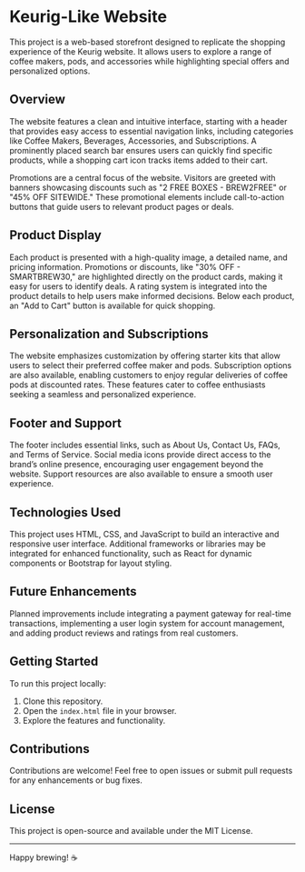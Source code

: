 # Keurig-Like Website

This project is a web-based storefront designed to replicate the shopping experience of the Keurig website. It allows users to explore a range of coffee makers, pods, and accessories while highlighting special offers and personalized options.

## Overview

The website features a clean and intuitive interface, starting with a header that provides easy access to essential navigation links, including categories like Coffee Makers, Beverages, Accessories, and Subscriptions. A prominently placed search bar ensures users can quickly find specific products, while a shopping cart icon tracks items added to their cart.

Promotions are a central focus of the website. Visitors are greeted with banners showcasing discounts such as "2 FREE BOXES - BREW2FREE" or "45% OFF SITEWIDE." These promotional elements include call-to-action buttons that guide users to relevant product pages or deals.

## Product Display

Each product is presented with a high-quality image, a detailed name, and pricing information. Promotions or discounts, like "30% OFF - SMARTBREW30," are highlighted directly on the product cards, making it easy for users to identify deals. A rating system is integrated into the product details to help users make informed decisions. Below each product, an "Add to Cart" button is available for quick shopping.

## Personalization and Subscriptions

The website emphasizes customization by offering starter kits that allow users to select their preferred coffee maker and pods. Subscription options are also available, enabling customers to enjoy regular deliveries of coffee pods at discounted rates. These features cater to coffee enthusiasts seeking a seamless and personalized experience.

## Footer and Support

The footer includes essential links, such as About Us, Contact Us, FAQs, and Terms of Service. Social media icons provide direct access to the brand’s online presence, encouraging user engagement beyond the website. Support resources are also available to ensure a smooth user experience.

## Technologies Used

This project uses HTML, CSS, and JavaScript to build an interactive and responsive user interface. Additional frameworks or libraries may be integrated for enhanced functionality, such as React for dynamic components or Bootstrap for layout styling.

## Future Enhancements

Planned improvements include integrating a payment gateway for real-time transactions, implementing a user login system for account management, and adding product reviews and ratings from real customers.

## Getting Started

To run this project locally:
1. Clone this repository.
2. Open the `index.html` file in your browser.
3. Explore the features and functionality.

## Contributions

Contributions are welcome! Feel free to open issues or submit pull requests for any enhancements or bug fixes.

## License

This project is open-source and available under the MIT License.

---
Happy brewing! ☕